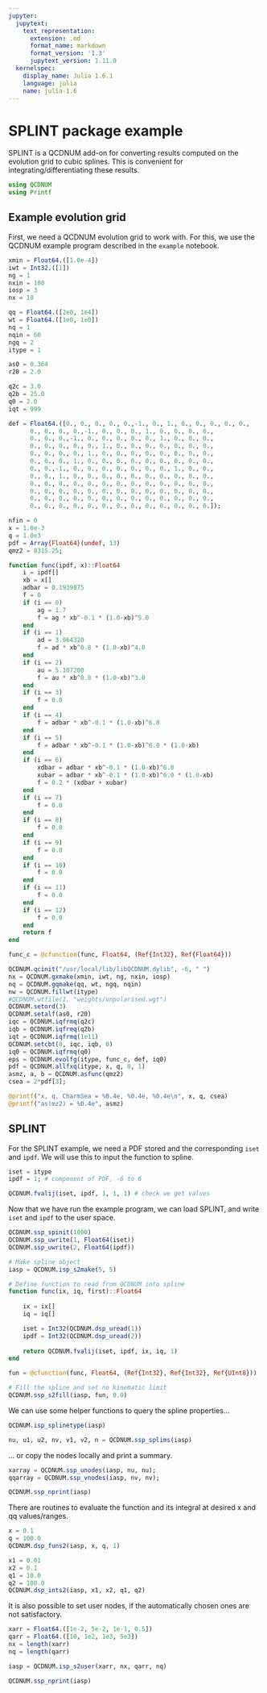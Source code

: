 ```yaml
---
jupyter:
  jupytext:
    text_representation:
      extension: .md
      format_name: markdown
      format_version: '1.3'
      jupytext_version: 1.11.0
  kernelspec:
    display_name: Julia 1.6.1
    language: julia
    name: julia-1.6
---
```


# SPLINT package example

SPLINT is a QCDNUM add-on for converting results computed on the evolution grid to cubic splines. This is convenient for integrating/differentiating these results.

```julia
using QCDNUM
using Printf
```

## Example evolution grid

First, we need a QCDNUM evolution grid to work with. For this, we use the QCDNUM example program described in the `example` notebook. 

```julia
xmin = Float64.([1.0e-4])
iwt = Int32.([1])
ng = 1
nxin = 100
iosp = 3
nx = 10

qq = Float64.([2e0, 1e4])
wt = Float64.([1e0, 1e0])
nq = 1
nqin = 60
ngq = 2
itype = 1

as0 = 0.364
r20 = 2.0

q2c = 3.0
q2b = 25.0
q0 = 2.0
iqt = 999

def = Float64.([0., 0., 0., 0., 0.,-1., 0., 1., 0., 0., 0., 0., 0.,     
      0., 0., 0., 0.,-1., 0., 0., 0., 1., 0., 0., 0., 0.,      
      0., 0., 0.,-1., 0., 0., 0., 0., 0., 1., 0., 0., 0.,      
      0., 0., 0., 0., 0., 1., 0., 0., 0., 0., 0., 0., 0.,      
      0., 0., 0., 0., 1., 0., 0., 0., 0., 0., 0., 0., 0.,      
      0., 0., 0., 1., 0., 0., 0., 0., 0., 0., 0., 0., 0.,      
      0., 0.,-1., 0., 0., 0., 0., 0., 0., 0., 1., 0., 0.,      
      0., 0., 1., 0., 0., 0., 0., 0., 0., 0., 0., 0., 0.,      
      0., 0., 0., 0., 0., 0., 0., 0., 0., 0., 0., 0., 0.,      
      0., 0., 0., 0., 0., 0., 0., 0., 0., 0., 0., 0., 0.,      
      0., 0., 0., 0., 0., 0., 0., 0., 0., 0., 0., 0., 0.,      
      0., 0., 0., 0., 0., 0., 0., 0., 0., 0., 0., 0., 0.]);

nfin = 0
x = 1.0e-3
q = 1.0e3
pdf = Array{Float64}(undef, 13)
qmz2 = 8315.25;
```

```julia code_folding=[0]
function func(ipdf, x)::Float64
    i = ipdf[]
    xb = x[]
    adbar = 0.1939875
    f = 0
    if (i == 0) 
        ag = 1.7
        f = ag * xb^-0.1 * (1.0-xb)^5.0
    end
    if (i == 1)
        ad = 3.064320
        f = ad * xb^0.8 * (1.0-xb)^4.0
    end
    if (i == 2)
        au = 5.107200
        f = au * xb^0.8 * (1.0-xb)^3.0
    end
    if (i == 3) 
        f = 0.0
    end
    if (i == 4)
        f = adbar * xb^-0.1 * (1.0-xb)^6.0
    end
    if (i == 5) 
        f = adbar * xb^-0.1 * (1.0-xb)^6.0 * (1.0-xb)
    end
    if (i == 6)
        xdbar = adbar * xb^-0.1 * (1.0-xb)^6.0
        xubar = adbar * xb^-0.1 * (1.0-xb)^6.0 * (1.0-xb)
        f = 0.2 * (xdbar + xubar)
    end
    if (i == 7)
        f = 0.0
    end
    if (i == 8)
        f = 0.0
    end
    if (i == 9)
        f = 0.0
    end
    if (i == 10)
        f = 0.0
    end
    if (i == 11)
        f = 0.0
    end
    if (i == 12)
        f = 0.0
    end
    return f
end

func_c = @cfunction(func, Float64, (Ref{Int32}, Ref{Float64}))
```

```julia
QCDNUM.qcinit("/usr/local/lib/libQCDNUM.dylib", -6, " ")
nx = QCDNUM.gxmake(xmin, iwt, ng, nxin, iosp)
nq = QCDNUM.gqmake(qq, wt, ngq, nqin)
nw = QCDNUM.fillwt(itype)
#QCDNUM.wtfile(1, "weights/unpolarised.wgt")
QCDNUM.setord(3)
QCDNUM.setalf(as0, r20)
iqc = QCDNUM.iqfrmq(q2c)
iqb = QCDNUM.iqfrmq(q2b)
iqt = QCDNUM.iqfrmq(1e11)
QCDNUM.setcbt(0, iqc, iqb, 0)
iq0 = QCDNUM.iqfrmq(q0)
eps = QCDNUM.evolfg(itype, func_c, def, iq0)
pdf = QCDNUM.allfxq(itype, x, q, 0, 1)
asmz, a, b = QCDNUM.asfunc(qmz2)
csea = 2*pdf[3];
```

```julia
@printf("x, q, CharmSea = %0.4e, %0.4e, %0.4e\n", x, q, csea)
@printf("as(mz2) = %0.4e", asmz)
```

## SPLINT


For the SPLINT example, we need a PDF stored and the corresponding `iset` and `ipdf`. We will use this to input the function to spline. 

```julia
iset = itype
ipdf = 1; # component of PDF, -6 to 6
```

```julia
QCDNUM.fvalij(iset, ipdf, 1, 1, 1) # check we get values
```

Now that we have run the example program, we can load SPLINT, and write `iset` and `ipdf` to the user space.

```julia
QCDNUM.ssp_spinit(1000)
QCDNUM.ssp_uwrite(1, Float64(iset))
QCDNUM.ssp_uwrite(2, Float64(ipdf))
```

```julia
# Make spline object
iasp = QCDNUM.isp_s2make(5, 5)
```

```julia
# Define function to read from QCDNUM into spline
function func(ix, iq, first)::Float64
    
    ix = ix[]
    iq = iq[]

    iset = Int32(QCDNUM.dsp_uread(1))
    ipdf = Int32(QCDNUM.dsp_uread(2))
    
    return QCDNUM.fvalij(iset, ipdf, ix, iq, 1)
end

fun = @cfunction(func, Float64, (Ref{Int32}, Ref{Int32}, Ref{UInt8}))
```

```julia
# Fill the spline and set no kinematic limit
QCDNUM.ssp_s2fill(iasp, fun, 0.0)
```

We can use some helper functions to query the spline properties...

```julia
QCDNUM.isp_splinetype(iasp)
```

```julia
nu, u1, u2, nv, v1, v2, n = QCDNUM.ssp_splims(iasp)
```

... or copy the nodes locally and print a summary.

```julia
xarray = QCDNUM.ssp_unodes(iasp, nu, nu);
qqarray = QCDNUM.ssp_vnodes(iasp, nv, nv);

QCDNUM.ssp_nprint(iasp)
```

There are routines to evaluate the function and its integral at desired x and qq values/ranges.

```julia
x = 0.1
q = 100.0
QCDNUM.dsp_funs2(iasp, x, q, 1)
```

```julia
x1 = 0.01
x2 = 0.1
q1 = 10.0
q2 = 100.0
QCDNUM.dsp_ints2(iasp, x1, x2, q1, q2)
```

It is also possible to set user nodes, if the automatically chosen ones are not satisfactory.

```julia
xarr = Float64.([1e-2, 5e-2, 1e-1, 0.5])
qarr = Float64.([10, 1e2, 1e3, 5e3])
nx = length(xarr)
nq = length(qarr)

iasp = QCDNUM.isp_s2user(xarr, nx, qarr, nq)
```

```julia
QCDNUM.ssp_nprint(iasp)
```


